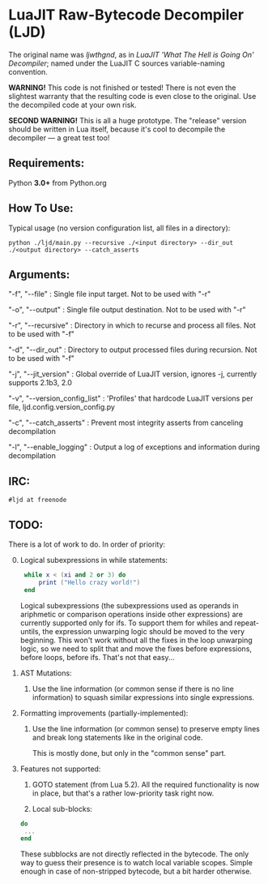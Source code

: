 # LuaJIT Raw-Bytecode Decompiler (LJD)

The original name was _ljwthgnd_, as in _LuaJIT 'What The Hell is Going On'
Decompiler_; named under the LuaJIT C sources variable-naming convention.

**WARNING!** This code is not finished or tested! There is not even
the slightest warranty that the resulting code is even close to the original.
Use the decompiled code at your own risk.

**SECOND WARNING!** This is all a huge prototype. The "release" version
should be written in Lua itself, because it's cool to
decompile the decompiler — a great test too!

## Requirements:

Python **3.0+** from Python.org

## How To Use:

Typical usage (no version configuration list, all files in a directory):

```
python ./ljd/main.py --recursive ./<input directory> --dir_out ./<output directory> --catch_asserts
```

## Arguments:

"-f", "--file" : Single file input target. Not to be used with "-r"

"-o", "--output" : Single file output destination. Not to be used with "-r"

"-r", "--recursive" : Directory in which to recurse and process all files. Not to be used with "-f"

"-d", "--dir_out" : Directory to output processed files during recursion. Not to be used with "-f"

"-j", "--jit_version" : Global override of LuaJIT version, ignores -j, currently supports 2.1b3, 2.0

"-v", "--version_config_list" : 'Profiles' that hardcode LuaJIT versions per file, ljd.config.version_config.py

"-c", "--catch_asserts" : Prevent most integrity asserts from canceling decompilation

"-l", "--enable_logging" : Output a log of exceptions and information during decompilation

## IRC:

`#ljd at freenode`

## TODO:

There is a lot of work to do. In order of priority:

0. Logical subexpressions in while statements:

   ```lua
   	while x < (xi and 2 or 3) do
   		print ("Hello crazy world!")
   	end
   ```

   Logical subexpressions (the subexpressions used as operands in
   ariphmetic or comparison operations inside other expressions) are
   currently supported only for ifs. To support them for whiles and
   repeat-untils, the expression unwarping logic should be moved to the
   very beginning. This won't work without all the fixes in
   the loop unwarping logic, so we need to split that and move the fixes
   before expressions, before loops, before ifs. That's not that easy...

1. AST Mutations:

   1. Use the line information (or common sense if there is no line
      information) to squash similar expressions into single expressions.

2. Formatting improvements (partially-implemented):

   1. Use the line information (or common sense) to preserve empty lines
      and break long statements like in the original code.

      This is mostly done, but only in the "common sense" part.

3. Features not supported:

   1. GOTO statement (from Lua 5.2). All the required functionality is
      now in place, but that's a rather low-priority task right now.

   2. Local sub-blocks:

   ```lua
   do
   	...
   end
   ```

   These subblocks are not directly reflected in the bytecode.
   The only way to guess their presence is to watch local variable scopes.
   Simple enough in case of non-stripped bytecode, but a bit
   harder otherwise.
